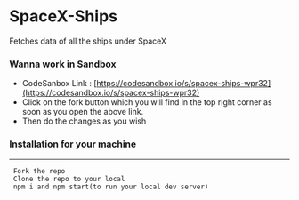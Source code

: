 # SpaceX-Ships
Fetches data of all the ships under SpaceX

### Wanna work in Sandbox
- CodeSanbox Link : [https://codesandbox.io/s/spacex-ships-wpr32](https://codesandbox.io/s/spacex-ships-wpr32)
- Click on the fork button which you will find in the top right corner as soon as you open the above link.
- Then do the changes as you wish

### Installation for your machine
---
` Fork the repo` <br/>
` Clone the repo to your local` <br/>
` npm i and npm start(to run your local dev server)`
